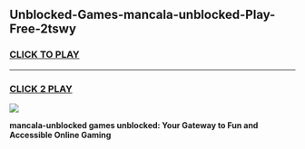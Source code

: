 
## Unblocked-Games-mancala-unblocked-Play-Free-2tswy
<h3>
<a href="https://premium76.site?title=mancala-unblocked&ref=18A1">CLICK TO PLAY</a></h3>
<hr>

<h3>
<a href="https://premium76.site?title=mancala-unblocked&ref=18A1">CLICK 2 PLAY</a>
  
</h3>

<a href="https://premium76.site?title=mancala-unblocked&ref=18A1"><img src="https://clearcache.store/games.png"></a>


**mancala-unblocked games unblocked: Your Gateway to Fun and Accessible Online Gaming**
